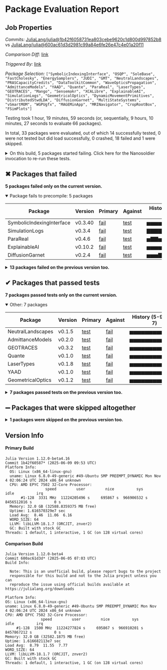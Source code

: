 # Package Evaluation Report

## Job Properties

*Commits:* [JuliaLang/julia@1b42f6058731ea803cebe9620c1d800d997852b8](https://github.com/JuliaLang/julia/commit/1b42f6058731ea803cebe9620c1d800d997852b8) vs [JuliaLang/julia@600ac61d3d2981c99a84e6fe26e47c4e01a20f11](https://github.com/JuliaLang/julia/commit/600ac61d3d2981c99a84e6fe26e47c4e01a20f11)

*Comparison Diff:* [link](https://github.com/JuliaLang/julia/compare/600ac61d3d2981c99a84e6fe26e47c4e01a20f11...1b42f6058731ea803cebe9620c1d800d997852b8)

*Triggered By:* [link](https://github.com/JuliaLang/julia/pull/58676#issuecomment-2955893335)

*Package Selection:* `["SymbolicIndexingInterface", "OSQP", "SoleBase", "FastCholesky", "EnergySamplers", "JUDI", "GMT", "NeutralLandscapes", "PRASCapacityCredits", "DataToolkitCommon", "WaveOpticsPropagation", "AdmittanceModels", "YAAD", "Quante", "ParaReal", "LaserTypes", "GEOTRACES", "Mango", "Sensemakr", "XCALibre", "ExplainableAI", "SimulationLogs", "GeometricalOptics", "DynamicMovementPrimitives", "DistributedStwdLDA", "DiffusionGarnet", "MultiStateSystems", "vSmartMOM", "WGPUgfx", "MAGEMinApp", "MRINavigator", "CropRootBox", "FSimPlots"]`

Testing took 1 hour, 19 minutes, 59 seconds (or, sequentially, 9 hours, 10 minutes, 27 seconds to evaluate 66 packages).

In total, 33 packages were evaluated, out of which 14 successfully tested, 0 were not tested but did load successfully, 0 crashed, 18 failed and 1 were skipped.


<details><summary>On this build, 5 packages started failing. Click here for the Nanosoldier invocation to re-run these tests.</summary>
<p>

```
@nanosoldier `runtests(["SimulationLogs", "ParaReal", "SymbolicIndexingInterface", "ExplainableAI", "DiffusionGarnet"], vs = ":release-1.12")`
```

</p>
</details>


## ✖ Packages that failed

**5 packages failed only on the current version.**

<details open><summary>Package fails to precompile: 5 packages</summary>
<p>


| Package | Version | Primary | Against | History (5-9 to 6-7) |
| ------- | ------- | ------- | ------- | ------- |
| SymbolicIndexingInterface | v0.3.40 | [fail](https://s3.amazonaws.com/julialang-reports/nanosoldier/pkgeval/by_hash/1b42f60_vs_600ac61/SymbolicIndexingInterface.primary.log) | [test](https://s3.amazonaws.com/julialang-reports/nanosoldier/pkgeval/by_hash/1b42f60_vs_600ac61/SymbolicIndexingInterface.against.log) | <span class="history">▅▅▅▅▅▅▅▅▅▅▅▅▅</span> |
| SimulationLogs | v0.3.4 | [fail](https://s3.amazonaws.com/julialang-reports/nanosoldier/pkgeval/by_hash/1b42f60_vs_600ac61/SimulationLogs.primary.log) | [test](https://s3.amazonaws.com/julialang-reports/nanosoldier/pkgeval/by_hash/1b42f60_vs_600ac61/SimulationLogs.against.log) | <span class="history">▇▇▇▇▇▇▇▇▇▇▇▇▅</span> |
| ParaReal | v0.4.6 | [fail](https://s3.amazonaws.com/julialang-reports/nanosoldier/pkgeval/by_hash/1b42f60_vs_600ac61/ParaReal.primary.log) | [test](https://s3.amazonaws.com/julialang-reports/nanosoldier/pkgeval/by_hash/1b42f60_vs_600ac61/ParaReal.against.log) | <span class="history">▅▇▇▅▇▅▇▅▅▅▅▅▅</span> |
| ExplainableAI | v0.10.2 | [fail](https://s3.amazonaws.com/julialang-reports/nanosoldier/pkgeval/by_hash/1b42f60_vs_600ac61/ExplainableAI.primary.log) | [test](https://s3.amazonaws.com/julialang-reports/nanosoldier/pkgeval/by_hash/1b42f60_vs_600ac61/ExplainableAI.against.log) | <span class="history">▅▅▅▅▅▅▅▅▅▅▅▅▅</span> |
| DiffusionGarnet | v0.2.4 | [fail](https://s3.amazonaws.com/julialang-reports/nanosoldier/pkgeval/by_hash/1b42f60_vs_600ac61/DiffusionGarnet.primary.log) | [test](https://s3.amazonaws.com/julialang-reports/nanosoldier/pkgeval/by_hash/1b42f60_vs_600ac61/DiffusionGarnet.against.log) | <span class="history">▅▅▅▇▇▇▇▇▅▅▅▅▅</span> |

</p>
</details>


<details><summary><strong>13 packages failed on the previous version too.</strong></summary>
<p>

<details open><summary>Package fails to precompile: 6 packages</summary>
<p>


| Package | History (5-9 to 6-7) |
| ------- | ------- |
| [WaveOpticsPropagation v0.3.0](https://s3.amazonaws.com/julialang-reports/nanosoldier/pkgeval/by_hash/1b42f60_vs_600ac61/WaveOpticsPropagation.primary.log) | <span class="history">▅▅▅▅▅▅▅▅▅▅▅▅▅</span> |
| [MultiStateSystems v0.3.0](https://s3.amazonaws.com/julialang-reports/nanosoldier/pkgeval/by_hash/1b42f60_vs_600ac61/MultiStateSystems.primary.log) | <span class="history">▅▅▅▅▅▅▅▅▅▅▅▅▅</span> |
| [vSmartMOM v1.1.0](https://s3.amazonaws.com/julialang-reports/nanosoldier/pkgeval/by_hash/1b42f60_vs_600ac61/vSmartMOM.primary.log) | <span class="history">▅▅▅▅▅▅▅▅▅▅▅▅▅</span> |
| [MAGEMinApp v0.9.8](https://s3.amazonaws.com/julialang-reports/nanosoldier/pkgeval/by_hash/1b42f60_vs_600ac61/MAGEMinApp.primary.log) | <span class="history">▅▅▅▅▅▅▅▅▅▅▅▅▅</span> |
| [FSimPlots v0.5.0](https://s3.amazonaws.com/julialang-reports/nanosoldier/pkgeval/by_hash/1b42f60_vs_600ac61/FSimPlots.primary.log) | <span class="history">▅▅▅▅▅▅▅▅▅▅▅▅▅</span> |
| [DynamicMovementPrimitives v0.4.1](https://s3.amazonaws.com/julialang-reports/nanosoldier/pkgeval/by_hash/1b42f60_vs_600ac61/DynamicMovementPrimitives.primary.log) | <span class="history">▅▅▅▅▅▅▅▅▅▅▇▅▅</span> |

</p>
</details>

<details open><summary>Package has test failures: 2 packages</summary>
<p>


| Package | History (5-9 to 6-7) |
| ------- | ------- |
| [EnergySamplers v1.0.3](https://s3.amazonaws.com/julialang-reports/nanosoldier/pkgeval/by_hash/1b42f60_vs_600ac61/EnergySamplers.primary.log) | <span class="history">▅▅▅▅▅▅▅▅▅▅▅▅▅</span> |
| [Mango v0.4.0](https://s3.amazonaws.com/julialang-reports/nanosoldier/pkgeval/by_hash/1b42f60_vs_600ac61/Mango.primary.log) | <span class="history">▅▅▅▅▅▅▅▅▅▅▅▅▅</span> |

</p>
</details>

<details open><summary>Package tests unexpectedly errored: 2 packages</summary>
<p>


| Package | History (5-9 to 6-7) |
| ------- | ------- |
| [GMT v1.29.2](https://s3.amazonaws.com/julialang-reports/nanosoldier/pkgeval/by_hash/1b42f60_vs_600ac61/GMT.primary.log) | <span class="history">▅▅▅▅▅▃▅▅▅▃▅▅▅</span> |
| [DataToolkitCommon v0.9.0](https://s3.amazonaws.com/julialang-reports/nanosoldier/pkgeval/by_hash/1b42f60_vs_600ac61/DataToolkitCommon.primary.log) | <span class="history">▅▅▅▅▅▅▅▅▅▅▅▅▅</span> |

</p>
</details>

<details open><summary>Test duration exceeded the time limit: 2 packages</summary>
<p>


| Package | History (5-9 to 6-7) |
| ------- | ------- |
| [PRASCapacityCredits v0.7.0](https://s3.amazonaws.com/julialang-reports/nanosoldier/pkgeval/by_hash/1b42f60_vs_600ac61/PRASCapacityCredits.primary.log) | <span class="history">▅▅▅▅▅▅▅▅▅▅▅▇▇</span> |
| [MRINavigator v0.1.1](https://s3.amazonaws.com/julialang-reports/nanosoldier/pkgeval/by_hash/1b42f60_vs_600ac61/MRINavigator.primary.log) | <span class="history">▇▇▇▇▇▇▇▇▇▇▇▇▇</span> |

</p>
</details>

<details open><summary>Test log exceeded the size limit: 1 packages</summary>
<p>


| Package | History (5-9 to 6-7) |
| ------- | ------- |
| [FastCholesky v1.4.3](https://s3.amazonaws.com/julialang-reports/nanosoldier/pkgeval/by_hash/1b42f60_vs_600ac61/FastCholesky.primary.log) | <span class="history">▅▅▅▅▅▅▅▅▅▅▅▅▅</span> |

</p>
</details>


</p>
</details>


## ✔ Packages that passed tests

**7 packages passed tests only on the current version.**

<details open><summary>Other: 7 packages</summary>
<p>


| Package | Version | Primary | Against | History (5-9 to 6-7) |
| ------- | ------- | ------- | ------- | ------- |
| NeutralLandscapes | v0.1.5 | [test](https://s3.amazonaws.com/julialang-reports/nanosoldier/pkgeval/by_hash/1b42f60_vs_600ac61/NeutralLandscapes.primary.log) | [fail](https://s3.amazonaws.com/julialang-reports/nanosoldier/pkgeval/by_hash/1b42f60_vs_600ac61/NeutralLandscapes.against.log) | <span class="history">▅▅▅▅▅▅▅▅▅▅▅▅▅</span> |
| AdmittanceModels | v0.2.0 | [test](https://s3.amazonaws.com/julialang-reports/nanosoldier/pkgeval/by_hash/1b42f60_vs_600ac61/AdmittanceModels.primary.log) | [fail](https://s3.amazonaws.com/julialang-reports/nanosoldier/pkgeval/by_hash/1b42f60_vs_600ac61/AdmittanceModels.against.log) | <span class="history">▅▅▅▅▅▅▅▅▅▅▅▅▅</span> |
| GEOTRACES | v0.3.2 | [test](https://s3.amazonaws.com/julialang-reports/nanosoldier/pkgeval/by_hash/1b42f60_vs_600ac61/GEOTRACES.primary.log) | [fail](https://s3.amazonaws.com/julialang-reports/nanosoldier/pkgeval/by_hash/1b42f60_vs_600ac61/GEOTRACES.against.log) | <span class="history">▅▅▅▅▅▅▅▅▅▅▅▅▅</span> |
| Quante | v0.1.0 | [test](https://s3.amazonaws.com/julialang-reports/nanosoldier/pkgeval/by_hash/1b42f60_vs_600ac61/Quante.primary.log) | [fail](https://s3.amazonaws.com/julialang-reports/nanosoldier/pkgeval/by_hash/1b42f60_vs_600ac61/Quante.against.log) | <span class="history">▅▅▅▅▅▅▅▅▅▅▅▅▅</span> |
| LaserTypes | v0.1.8 | [test](https://s3.amazonaws.com/julialang-reports/nanosoldier/pkgeval/by_hash/1b42f60_vs_600ac61/LaserTypes.primary.log) | [fail](https://s3.amazonaws.com/julialang-reports/nanosoldier/pkgeval/by_hash/1b42f60_vs_600ac61/LaserTypes.against.log) | <span class="history">▅▅▅▅▅▅▅▅▅▅▅▅▅</span> |
| YAAD | v0.1.0 | [test](https://s3.amazonaws.com/julialang-reports/nanosoldier/pkgeval/by_hash/1b42f60_vs_600ac61/YAAD.primary.log) | [fail](https://s3.amazonaws.com/julialang-reports/nanosoldier/pkgeval/by_hash/1b42f60_vs_600ac61/YAAD.against.log) | <span class="history">▅▅▅▅▅▅▅▅▅▅▅▅▅</span> |
| GeometricalOptics | v0.1.2 | [test](https://s3.amazonaws.com/julialang-reports/nanosoldier/pkgeval/by_hash/1b42f60_vs_600ac61/GeometricalOptics.primary.log) | [fail](https://s3.amazonaws.com/julialang-reports/nanosoldier/pkgeval/by_hash/1b42f60_vs_600ac61/GeometricalOptics.against.log) | <span class="history">▅▅▅▅▅▅▅▅▅▅▅▅▅</span> |

</p>
</details>


<details><summary><strong>7 packages passed tests on the previous version too.</strong></summary>
<p>

<details open><summary>Other: 7 packages</summary>
<p>


| Package | History (5-9 to 6-7) |
| ------- | ------- |
| [OSQP v0.8.1](https://s3.amazonaws.com/julialang-reports/nanosoldier/pkgeval/by_hash/1b42f60_vs_600ac61/OSQP.primary.log) | <span class="history">▇▇▇▇▇▇▇▇▇▇▇▇▇</span> |
| [SoleBase v0.13.1](https://s3.amazonaws.com/julialang-reports/nanosoldier/pkgeval/by_hash/1b42f60_vs_600ac61/SoleBase.primary.log) | <span class="history">▅▅▅▅▅▅▅▅▅▅▅▅▇</span> |
| [WGPUgfx v0.1.2](https://s3.amazonaws.com/julialang-reports/nanosoldier/pkgeval/by_hash/1b42f60_vs_600ac61/WGPUgfx.primary.log) | <span class="history">▅▅▅▅▅▅▅▅▅▅▅▅▇</span> |
| [CropRootBox v0.1.13](https://s3.amazonaws.com/julialang-reports/nanosoldier/pkgeval/by_hash/1b42f60_vs_600ac61/CropRootBox.primary.log) | <span class="history">▇▇▇▇▇▇▇▇▇▇▇▇▇</span> |
| [Sensemakr v0.1.0](https://s3.amazonaws.com/julialang-reports/nanosoldier/pkgeval/by_hash/1b42f60_vs_600ac61/Sensemakr.primary.log) | <span class="history">▅▅▅▅▅▅▅▅▅▅▅▅▅</span> |
| [DistributedStwdLDA v0.2.1](https://s3.amazonaws.com/julialang-reports/nanosoldier/pkgeval/by_hash/1b42f60_vs_600ac61/DistributedStwdLDA.primary.log) | <span class="history">▇▇▇▇▇▇▇▇▇▇▇▇▇</span> |
| [XCALibre v0.4.2](https://s3.amazonaws.com/julialang-reports/nanosoldier/pkgeval/by_hash/1b42f60_vs_600ac61/XCALibre.primary.log) | <span class="history">▅▅▅▅▅▅▅▅▅▅▅▅▅</span> |

</p>
</details>


</p>
</details>


## ➖ Packages that were skipped altogether

<details><summary><strong>1 packages were skipped on the previous version too.</strong></summary>
<p>

<details open><summary>Package could not be installed: 1 packages</summary>
<p>


| Package | History (5-9 to 6-7) |
| ------- | ------- |
| [JUDI v4.1.2](https://s3.amazonaws.com/julialang-reports/nanosoldier/pkgeval/by_hash/1b42f60_vs_600ac61/JUDI.primary.log) | <span class="history">▇▇▇▇▇▇▇▇▇▇▇▇▇</span> |

</p>
</details>


</p>
</details>


## Version Info

#### Primary Build

```
Julia Version 1.12.0-beta4.16
Commit 1b42f60587* (2025-06-09 09:53 UTC)
Platform Info:
  OS: Linux (x86_64-linux-gnu)
  uname: Linux 6.8.0-49-generic #49-Ubuntu SMP PREEMPT_DYNAMIC Mon Nov  4 02:06:24 UTC 2024 x86_64 unknown
  CPU: AMD EPYC 7502 32-Core Processor: 
                  speed         user         nice          sys         idle          irq
       #1-128  3331 MHz  11224205496 s     695867 s  966906532 s  8456512816 s          0 s
  Memory: 32.0 GB (32588.8359375 MB free)
  Uptime: 1.616570329e7 sec
  Load Avg:  8.46  11.06  6.16
  WORD_SIZE: 64
  LLVM: libLLVM-18.1.7 (ORCJIT, znver2)
  GC: Built with stock GC
Threads: 1 default, 1 interactive, 1 GC (on 128 virtual cores)

```

  #### Comparison Build

  ```
Julia Version 1.12.0-beta4
Commit 600ac61d3d* (2025-06-05 07:03 UTC)
Build Info:

    Note: This is an unofficial build, please report bugs to the project
    responsible for this build and not to the Julia project unless you can
    reproduce the issue using official builds available at https://julialang.org/downloads

Platform Info:
  OS: Linux (x86_64-linux-gnu)
  uname: Linux 6.8.0-49-generic #49-Ubuntu SMP PREEMPT_DYNAMIC Mon Nov  4 02:06:24 UTC 2024 x86_64 unknown
  CPU: AMD EPYC 7502 32-Core Processor: 
                  speed         user         nice          sys         idle          irq
       #1-128  1500 MHz  11224277824 s     695867 s  966910201 s  8457867212 s          0 s
  Memory: 32.0 GB (32582.1875 MB free)
  Uptime: 1.616682113e7 sec
  Load Avg:  8.79  11.55  7.77
  WORD_SIZE: 64
  LLVM: libLLVM-18.1.7 (ORCJIT, znver2)
  GC: Built with stock GC
Threads: 1 default, 1 interactive, 1 GC (on 128 virtual cores)

  ```
  <!-- Generated on 2025-06-09T12:02:19.035 -->
